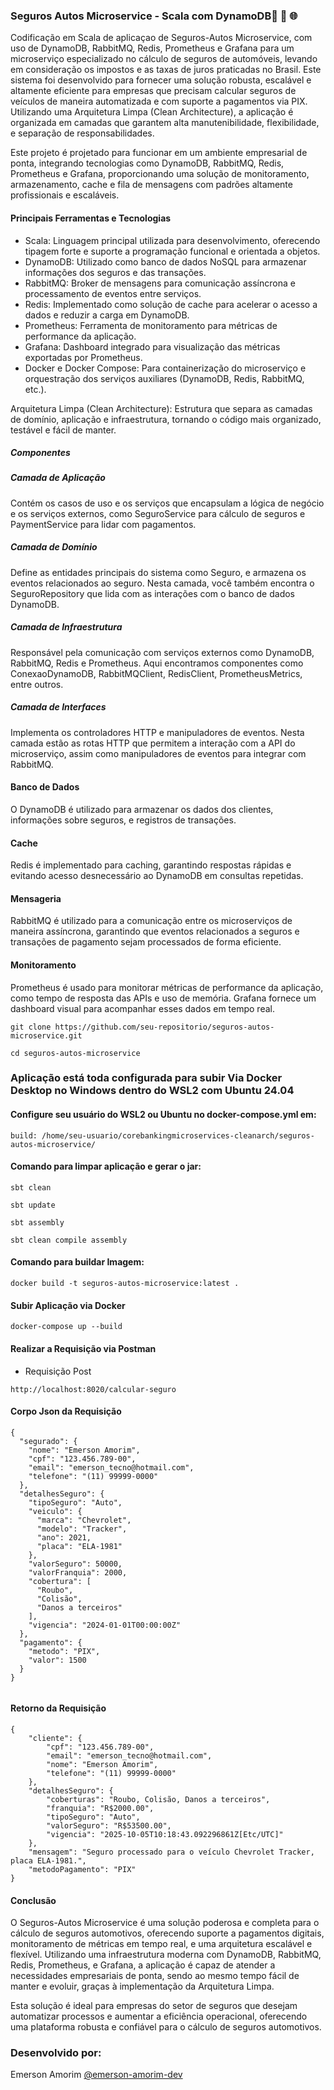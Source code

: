 
### Seguros Autos Microservice - Scala com DynamoDB🚀 🔄 🌐

Codificação em Scala de aplicaçao de Seguros-Autos Microservice, com uso de DynamoDB, RabbitMQ, Redis, Prometheus e Grafana para um microserviço especializado no cálculo de seguros de automóveis, levando em consideração os impostos e as taxas de juros praticadas no Brasil. Este sistema foi desenvolvido para fornecer uma solução robusta, escalável e altamente eficiente para empresas que precisam calcular seguros de veículos de maneira automatizada e com suporte a pagamentos via PIX. Utilizando uma Arquitetura Limpa (Clean Architecture), a aplicação é organizada em camadas que garantem alta manutenibilidade, flexibilidade, e separação de responsabilidades.

Este projeto é projetado para funcionar em um ambiente empresarial de ponta, integrando tecnologias como DynamoDB, RabbitMQ, Redis, Prometheus e Grafana, proporcionando uma solução de monitoramento, armazenamento, cache e fila de mensagens com padrões altamente profissionais e escaláveis.


#### Principais Ferramentas e Tecnologias
- Scala: Linguagem principal utilizada para desenvolvimento, oferecendo tipagem forte e suporte a programação funcional e orientada a objetos.
- DynamoDB: Utilizado como banco de dados NoSQL para armazenar informações dos seguros e das transações.
- RabbitMQ: Broker de mensagens para comunicação assíncrona e processamento de eventos entre serviços.
- Redis: Implementado como solução de cache para acelerar o acesso a dados e reduzir a carga em DynamoDB.
- Prometheus: Ferramenta de monitoramento para métricas de performance da aplicação.
- Grafana: Dashboard integrado para visualização das métricas exportadas por Prometheus.
- Docker e Docker Compose: Para containerização do microserviço e orquestração dos serviços auxiliares (DynamoDB, Redis, RabbitMQ, etc.).

Arquitetura Limpa (Clean Architecture): Estrutura que separa as camadas de domínio, aplicação e infraestrutura, tornando o código mais organizado, testável e fácil de manter.


##### Componentes

##### Camada de Aplicação

Contém os casos de uso e os serviços que encapsulam a lógica de negócio e os serviços externos, como SeguroService para cálculo de seguros e PaymentService para lidar com pagamentos.

##### Camada de Domínio

Define as entidades principais do sistema como Seguro, e armazena os eventos relacionados ao seguro. Nesta camada, você também encontra o SeguroRepository que lida com as interações com o banco de dados DynamoDB.

##### Camada de Infraestrutura

Responsável pela comunicação com serviços externos como DynamoDB, RabbitMQ, Redis e Prometheus. Aqui encontramos componentes como ConexaoDynamoDB, RabbitMQClient, RedisClient, PrometheusMetrics, entre outros.

##### Camada de Interfaces

Implementa os controladores HTTP e manipuladores de eventos. Nesta camada estão as rotas HTTP que permitem a interação com a API do microserviço, assim como manipuladores de eventos para integrar com RabbitMQ.



#### Banco de Dados
O DynamoDB é utilizado para armazenar os dados dos clientes, informações sobre seguros, e registros de transações.

#### Cache
Redis é implementado para caching, garantindo respostas rápidas e evitando acesso desnecessário ao DynamoDB em consultas repetidas.

#### Mensageria
RabbitMQ é utilizado para a comunicação entre os microserviços de maneira assíncrona, garantindo que eventos relacionados a seguros e transações de pagamento sejam processados de forma eficiente.

#### Monitoramento
Prometheus é usado para monitorar métricas de performance da aplicação, como tempo de resposta das APIs e uso de memória. Grafana fornece um dashboard visual para acompanhar esses dados em tempo real.



```
git clone https://github.com/seu-repositorio/seguros-autos-microservice.git
```

```
cd seguros-autos-microservice
```



### Aplicação está toda configurada para subir Via Docker Desktop no Windows dentro do WSL2 com Ubuntu 24.04

#### Configure seu usuário do WSL2 ou Ubuntu no docker-compose.yml em:

```
build: /home/seu-usuario/corebankingmicroservices-cleanarch/seguros-autos-microservice/
```

#### Comando para limpar aplicação e gerar o jar:

```
sbt clean
```

```
sbt update
```

```
sbt assembly
```

```
sbt clean compile assembly
```


#### Comando para buildar Imagem:

``` 
docker build -t seguros-autos-microservice:latest .
``` 


#### Subir Aplicação via Docker

``` 
docker-compose up --build

```

#### Realizar a Requisição via Postman

- Requisição Post

```
http://localhost:8020/calcular-seguro

```
#### Corpo Json da Requisição

```
{
  "segurado": {
    "nome": "Emerson Amorim",
    "cpf": "123.456.789-00",
    "email": "emerson_tecno@hotmail.com",
    "telefone": "(11) 99999-0000"
  },
  "detalhesSeguro": {
    "tipoSeguro": "Auto",
    "veiculo": {
      "marca": "Chevrolet",
      "modelo": "Tracker",
      "ano": 2021,
      "placa": "ELA-1981"
    },
    "valorSeguro": 50000,
    "valorFranquia": 2000,
    "cobertura": [
      "Roubo",
      "Colisão",
      "Danos a terceiros"
    ],
    "vigencia": "2024-01-01T00:00:00Z"
  },
  "pagamento": {
    "metodo": "PIX",
    "valor": 1500
  }
}


```

#### Retorno da Requisição

```
{
    "cliente": {
        "cpf": "123.456.789-00",
        "email": "emerson_tecno@hotmail.com",
        "nome": "Emerson Amorim",
        "telefone": "(11) 99999-0000"
    },
    "detalhesSeguro": {
        "coberturas": "Roubo, Colisão, Danos a terceiros",
        "franquia": "R$2000.00",
        "tipoSeguro": "Auto",
        "valorSeguro": "R$53500.00",
        "vigencia": "2025-10-05T10:18:43.092296861Z[Etc/UTC]"
    },
    "mensagem": "Seguro processado para o veículo Chevrolet Tracker, placa ELA-1981.",
    "metodoPagamento": "PIX"
}
```



#### Conclusão
O Seguros-Autos Microservice é uma solução poderosa e completa para o cálculo de seguros automotivos, oferecendo suporte a pagamentos digitais, monitoramento de métricas em tempo real, e uma arquitetura escalável e flexível. Utilizando uma infraestrutura moderna com DynamoDB, RabbitMQ, Redis, Prometheus, e Grafana, a aplicação é capaz de atender a necessidades empresariais de ponta, sendo ao mesmo tempo fácil de manter e evoluir, graças à implementação da Arquitetura Limpa.

Esta solução é ideal para empresas do setor de seguros que desejam automatizar processos e aumentar a eficiência operacional, oferecendo uma plataforma robusta e confiável para o cálculo de seguros automotivos.


### Desenvolvido por:
Emerson Amorim [@emerson-amorim-dev](https://www.linkedin.com/in/emerson-amorim-dev/)